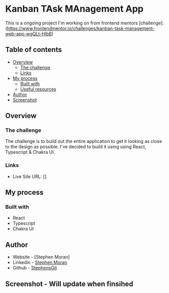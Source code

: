 # Kanban TAsk MAnagement App

This is a ongoing project I'm working on from frontend mentors [challenge]: (https://www.frontendmentor.io/challenges/kanban-task-management-web-app-wgQLt-HlbB)

## Table of contents

- [Overview](#overview)
  - [The challenge](#the-challenge)
  - [Links](#links)
- [My process](#my-process)
  - [Built with](#built-with)
  - [Useful resources](#useful-resources)
- [Author](#author)
- [Screenshot](#screenshot)

## Overview

### The challenge

The challenge is to build out the entire application to get it looking as close to the design as possible. 
I've decided to build it using using React, Typescript & Chakra UI.


### Links

- Live Site URL: []

## My process

### Built with

- React
- Typescript
- Chakra UI

## Author

- Website - [Stephen Moran]
- Linkedin - [Stephen Moran](https://www.linkedin.com/in/stephen-moran-/)
- Github - [StephensGit](https://github.com/StephensGit)

## Screenshot - Will update when finsihed
